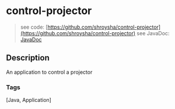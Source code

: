 # control-projector
> see code: [https://github.com/shroysha/control-projector](https://github.com/shroysha/control-projector)
> see JavaDoc: [JavaDoc](docs/javadoc/index.html)

## Description
An application to control a projector

### Tags
[Java, Application]
